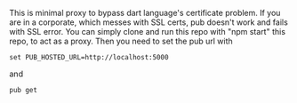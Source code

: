This is minimal proxy to bypass dart language's certificate problem.
If you are in a corporate, which messes with SSL certs, pub doesn't work and fails with SSL error.
You can simply clone and run this repo with "npm start" this repo, to act as a proxy.
Then you need to set the pub url with
```
set PUB_HOSTED_URL=http://localhost:5000
```
and
```
pub get
```
